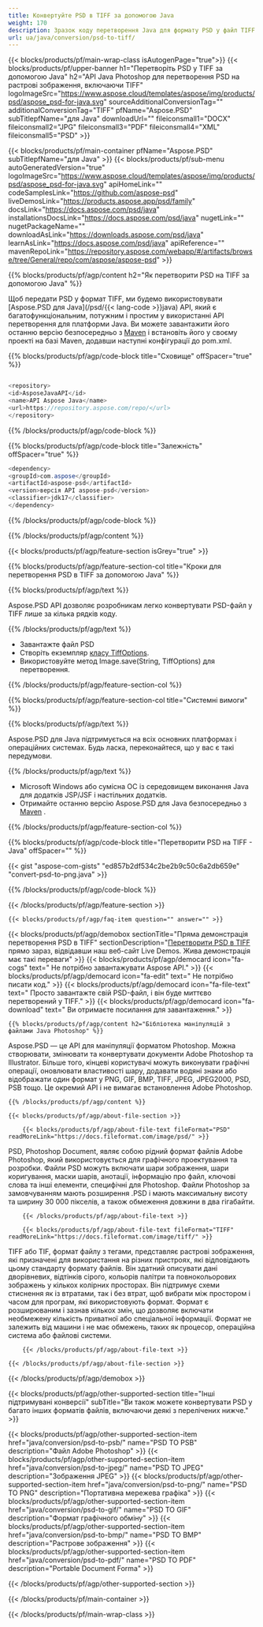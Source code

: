 ```yaml
---
title: Конвертуйте PSD в TIFF за допомогою Java
weight: 170
description: Зразок коду перетворення Java для формату PSD у файл TIFF. Використовуйте цей приклад коду для перетворення PSD у TIFF у будь-якому веб- або настільному додатку Java на базі.
url: ua/java/conversion/psd-to-tiff/
---
```


{{< blocks/products/pf/main-wrap-class isAutogenPage="true">}}
{{< blocks/products/pf/upper-banner h1="Перетворіть PSD у TIFF за допомогою Java" h2="API Java Photoshop для перетворення PSD на растрові зображення, включаючи TIFF" logoImageSrc="https://www.aspose.cloud/templates/aspose/img/products/psd/aspose_psd-for-java.svg" sourceAdditionalConversionTag="" additionalConversionTag="TIFF" pfName="Aspose.PSD" subTitlepfName="для Java" downloadUrl="" fileiconsmall1="DOCX" fileiconsmall2="JPG" fileiconsmall3="PDF" fileiconsmall4="XML" fileiconsmall5="PSD" >}}

{{< blocks/products/pf/main-container pfName="Aspose.PSD" subTitlepfName="для Java" >}}
{{< blocks/products/pf/sub-menu autoGeneratedVersion="true" logoImageSrc="https://www.aspose.cloud/templates/aspose/img/products/psd/aspose_psd-for-java.svg" apiHomeLink="" codeSamplesLink="https://github.com/aspose-psd" liveDemosLink="https://products.aspose.app/psd/family" docsLink="https://docs.aspose.com/psd/java" installationsDocsLink="https://docs.aspose.com/psd/java" nugetLink="" nugetPackageName="" downloadAsLink="https://downloads.aspose.com/psd/java" learnAsLink="https://docs.aspose.com/psd/java" apiReference="" mavenRepoLink="https://repository.aspose.com/webapp/#/artifacts/browse/tree/General/repo/com/aspose/aspose-psd" >}}

{{% blocks/products/pf/agp/content h2="Як перетворити PSD на TIFF за допомогою Java" %}}

 Щоб передати PSD у формат TIFF, ми будемо використовувати
 [Aspose.PSD для Java](/psd/{{< lang-code >}}java)
 API, який є багатофункціональним, потужним і простим у використанні API перетворення для платформи Java. Ви можете завантажити його останню версію безпосередньо з
 [Maven](https://repository.aspose.com/webapp/#/artifacts/browse/tree/General/repo/com/aspose/aspose-psd)
 і встановіть його у своєму проекті на базі Maven, додавши наступні конфігурації до pom.xml.

{{% blocks/products/pf/agp/code-block title="Сховище" offSpacer="true" %}}

```cs

<repository>
<id>AsposeJavaAPI</id>
<name>API Aspose Java</name>
<url>https://repository.aspose.com/repo/</url>
</repository>

```

{{% /blocks/products/pf/agp/code-block %}}

{{% blocks/products/pf/agp/code-block title="Залежність" offSpacer="true" %}}

```cs
<dependency>
<groupId>com.aspose</groupId>
<artifactId>aspose-psd</artifactId>
<version>версія API aspose-psd</version>
<classifier>jdk17</classifier>
</dependency>

```

{{% /blocks/products/pf/agp/code-block %}}

{{% /blocks/products/pf/agp/content %}}

{{< blocks/products/pf/agp/feature-section isGrey="true" >}}

{{% blocks/products/pf/agp/feature-section-col title="Кроки для перетворення PSD в TIFF за допомогою Java" %}}

{{% blocks/products/pf/agp/text %}}

 Aspose.PSD API дозволяє розробникам легко конвертувати PSD-файл у TIFF лише за кілька рядків коду.

{{% /blocks/products/pf/agp/text %}}

- Завантажте файл PSD
- Створіть екземпляр [класу TiffOptions](https://apireference.aspose.com/psd/java/com.aspose.psd.imageoptions/TiffOptions).
- Використовуйте метод Image.save(String, TiffOptions) для перетворення.

{{% /blocks/products/pf/agp/feature-section-col %}}

{{% blocks/products/pf/agp/feature-section-col title="Системні вимоги" %}}

{{% blocks/products/pf/agp/text %}}

 Aspose.PSD для Java підтримується на всіх основних платформах і операційних системах. Будь ласка, переконайтеся, що у вас є такі передумови.

{{% /blocks/products/pf/agp/text %}}

- Microsoft Windows або сумісна ОС із середовищем виконання Java для додатків JSP/JSF і настільних додатків.
- Отримайте останню версію Aspose.PSD для Java безпосередньо з
 [Maven](https://repository.aspose.com/webapp/#/artifacts/browse/tree/General/repo/com/aspose/aspose-psd) .

{{% /blocks/products/pf/agp/feature-section-col %}}

{{% blocks/products/pf/agp/code-block title="Перетворити PSD на TIFF - Java" offSpacer="" %}}

{{< gist "aspose-com-gists" "ed857b2df534c2be2b9c50c6a2db659e" "convert-psd-to-png.java" >}}

{{% /blocks/products/pf/agp/code-block %}}

{{< /blocks/products/pf/agp/feature-section >}}

    {{< blocks/products/pf/agp/faq-item question="" answer="" >}}
 

<!-- aboutfile Starts -->

{{< blocks/products/pf/agp/demobox sectionTitle="Пряма демонстрація перетворення PSD в TIFF" sectionDescription="[Перетворити PSD в TIFF](https://products.aspose.app/psd/conversion/psd-to-tiff) прямо зараз, відвідавши наш веб-сайт Live Demos. Жива демонстрація має такі переваги" >}}
        {{< blocks/products/pf/agp/democard icon="fa-cogs" text=" Не потрібно завантажувати Aspose API." >}}
        {{< blocks/products/pf/agp/democard icon="fa-edit" text=" Не потрібно писати код." >}}
        {{< blocks/products/pf/agp/democard icon="fa-file-text" text=" Просто завантажте свій PSD-файл, і він буде миттєво перетворений у TIFF." >}}
        {{< blocks/products/pf/agp/democard icon="fa-download" text=" Ви отримаєте посилання для завантаження." >}}

    {{% blocks/products/pf/agp/content h2="Бібліотека маніпуляцій з файлами Java Photoshop" %}}

 Aspose.PSD — це API для маніпуляції форматом Photoshop. Можна створювати, змінювати та конвертувати документи Adobe Photoshop та Illustrator. Більше того, кінцеві користувачі можуть виконувати графічні операції, оновлювати властивості шару, додавати водяні знаки або відображати один формат у PNG, GIF, BMP, TIFF, JPEG, JPEG2000, PSD, PSB тощо. Це окремий API і не вимагає встановлення Adobe Photoshop.



    {{% /blocks/products/pf/agp/content %}}

    {{< blocks/products/pf/agp/about-file-section >}}

        {{< blocks/products/pf/agp/about-file-text fileFormat="PSD" readMoreLink="https://docs.fileformat.com/image/psd/" >}}

PSD, Photoshop Document, являє собою рідний формат файлів Adobe Photoshop, який використовується для графічного проектування та розробки. Файли PSD можуть включати шари зображення, шари коригування, маски шарів, анотації, інформацію про файл, ключові слова та інші елементи, специфічні для Photoshop. Файли Photoshop за замовчуванням мають розширення .PSD і мають максимальну висоту та ширину 30 000 пікселів, а також обмеження довжини в два гігабайти.


        {{< /blocks/products/pf/agp/about-file-text >}}

        {{< blocks/products/pf/agp/about-file-text fileFormat="TIFF" readMoreLink="https://docs.fileformat.com/image/tiff/" >}}

TIFF або TIF, формат файлу з тегами, представляє растрові зображення, які призначені для використання на різних пристроях, які відповідають цьому стандарту формату файлів. Він здатний описувати дані дворівневих, відтінків сірого, кольорів палітри та повнокольорових зображень у кількох колірних просторах. Він підтримує схеми стиснення як із втратами, так і без втрат, щоб вибрати між простором і часом для програм, які використовують формат. Формат є розширюваним і зазнав кількох змін, що дозволяє включати необмежену кількість приватної або спеціальної інформації. Формат не залежить від машини і не має обмежень, таких як процесор, операційна система або файлові системи.


        {{< /blocks/products/pf/agp/about-file-text >}}

    {{< /blocks/products/pf/agp/about-file-section >}}

{{< /blocks/products/pf/agp/demobox >}}

<!-- aboutfile Ends -->

{{< blocks/products/pf/agp/other-supported-section title="Інші підтримувані конверсії" subTitle="Ви також можете конвертувати PSD у багато інших форматів файлів, включаючи деякі з перелічених нижче." >}}

{{< blocks/products/pf/agp/other-supported-section-item href="java/conversion/psd-to-psb/" name="PSD TO PSB" description="Файл Adobe Photoshop" >}}
{{< blocks/products/pf/agp/other-supported-section-item href="java/conversion/psd-to-jpeg/" name="PSD TO JPEG" description="Зображення JPEG" >}}
{{< blocks/products/pf/agp/other-supported-section-item href="java/conversion/psd-to-png/" name="PSD TO PNG" description="Портативна мережева графіка" >}}
{{< blocks/products/pf/agp/other-supported-section-item href="java/conversion/psd-to-gif/" name="PSD TO GIF" description="Формат графічного обміну" >}}
{{< blocks/products/pf/agp/other-supported-section-item href="java/conversion/psd-to-bmp/" name="PSD TO BMP" description="Растрове зображення" >}}
{{< blocks/products/pf/agp/other-supported-section-item href="java/conversion/psd-to-pdf/" name="PSD TO PDF" description="Portable Document Forma" >}}

{{< /blocks/products/pf/agp/other-supported-section >}}

{{< /blocks/products/pf/main-container >}}
    
{{< /blocks/products/pf/main-wrap-class >}}

